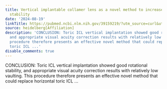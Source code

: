 ```yaml
---
title: Vertical implantable collamer lens as a novel method to increase rotational
  stability
date: '2024-08-19'
linkTitle: https://pubmed.ncbi.nlm.nih.gov/39159219/?utm_source=curl&utm_medium=rss&utm_campaign=pubmed-2&utm_content=1FakS-2QOkCT8HsMOQP1bCRQ4YzyumYOmxmF0moLsQ3dFB1E9V&fc=20220326224207&ff=20240820182437&v=2.18.0.post9+e462414
source: heidelberg[Affiliation]
description: 'CONCLUSION: Toric ICL vertical implantation showed good rotational stability,
  and appropriate visual acuity correction results with relatively low vaulting. This
  procedure therefore presents an effective novel method that could replace horizontal
  toric ICL ...'
disable_comments: true
---
```

CONCLUSION: Toric ICL vertical implantation showed good rotational stability, and appropriate visual acuity correction results with relatively low vaulting. This procedure therefore presents an effective novel method that could replace horizontal toric ICL ...